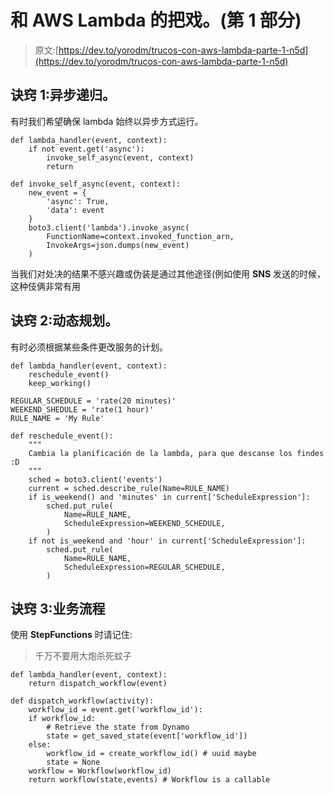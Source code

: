 # 和 AWS Lambda 的把戏。(第 1 部分)

> 原文:[https://dev.to/yorodm/trucos-con-aws-lambda-parte-1-n5d](https://dev.to/yorodm/trucos-con-aws-lambda-parte-1-n5d)

## 诀窍 1:异步递归。

有时我们希望确保 lambda 始终以异步方式运行。

```
def lambda_handler(event, context):
    if not event.get('async'):
        invoke_self_async(event, context)
        return

def invoke_self_async(event, context):
    new_event = {
        'async': True,
        'data': event
    }
    boto3.client('lambda').invoke_async(
        FunctionName=context.invoked_function_arn,
        InvokeArgs=json.dumps(new_event)
    ) 
```

当我们对处决的结果不感兴趣或伪装是通过其他途径(例如使用 **SNS** 发送的时候，这种伎俩非常有用

## 诀窍 2:动态规划。

有时必须根据某些条件更改服务的计划。

```
def lambda_handler(event, context):
    reschedule_event()
    keep_working()

REGULAR_SCHEDULE = 'rate(20 minutes)'
WEEKEND_SHEDULE = 'rate(1 hour)'
RULE_NAME = 'My Rule'

def reschedule_event():
    """
    Cambia la planificación de la lambda, para que descanse los findes :D
    """
    sched = boto3.client('events')
    current = sched.describe_rule(Name=RULE_NAME)
    if is_weekend() and 'minutes' in current['ScheduleExpression']:
        sched.put_rule(
            Name=RULE_NAME,
            ScheduleExpression=WEEKEND_SCHEDULE,
        )
    if not is_weekend and 'hour' in current['ScheduleExpression']:
        sched.put_rule(
            Name=RULE_NAME,
            ScheduleExpression=REGULAR_SCHEDULE,
        ) 
```

## 诀窍 3:业务流程

使用 **StepFunctions** 时请记住:

> 千万不要用大炮杀死蚊子

```
def lambda_handler(event, context):
    return dispatch_workflow(event)

def dispatch_workflow(activity):
    workflow_id = event.get('workflow_id'):
    if workflow_id:
        # Retrieve the state from Dynamo
        state = get_saved_state(event['workflow_id'])
    else:
        workflow_id = create_workflow_id() # uuid maybe
        state = None
    workflow = Workflow(workflow_id)
    return workflow(state,events) # Workflow is a callable 
```